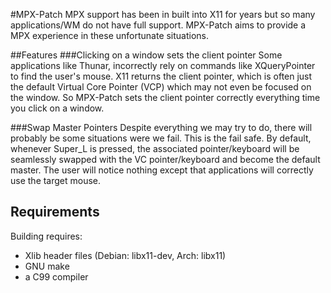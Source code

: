 #MPX-Patch
MPX support has been in built into X11 for years but so many applications/WM do not have full support. MPX-Patch aims to provide a MPX experience in these unfortunate situations.

##Features
###Clicking on a window sets the client pointer
Some applications like Thunar, incorrectly rely on commands like XQueryPointer to find the user's mouse. X11 returns the client pointer, which is often just the default Virtual Core Pointer (VCP) which may not even be focused on the window. So MPX-Patch sets the client pointer correctly everything time you click on a window.

###Swap Master Pointers
Despite everything we may try to do, there will probably be some situations were we fail. This is the fail safe. By default, whenever Super_L is pressed, the associated pointer/keyboard will be seamlessly swapped with the VC pointer/keyboard and become the default master. The user will notice nothing except that applications will correctly use the target mouse.

## Requirements

Building requires:

* Xlib header files (Debian: libx11-dev, Arch: libx11)
* GNU make
* a C99 compiler

